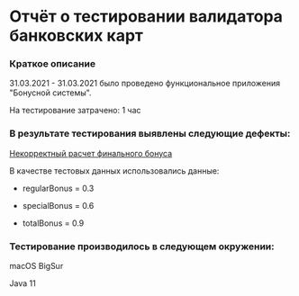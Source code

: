 # Отчёт о тестировании валидатора банковских карт

### Краткое описание

31.03.2021 - 31.03.2021 было проведено функциональное приложения "Бонусной системы".

На тестирование затрачено: 1 час

### В результате тестирования выявлены следующие дефекты:

[Некорректный расчет финального бонуса](https://github.com/Laptenko/Java2.2/issues)


В качестве тестовых данных использовались данные:

* regularBonus = 0.3

* specialBonus = 0.6

* totalBonus = 0.9


### Тестирование производилось в следующем окружении:

macOS BigSur

Java 11

